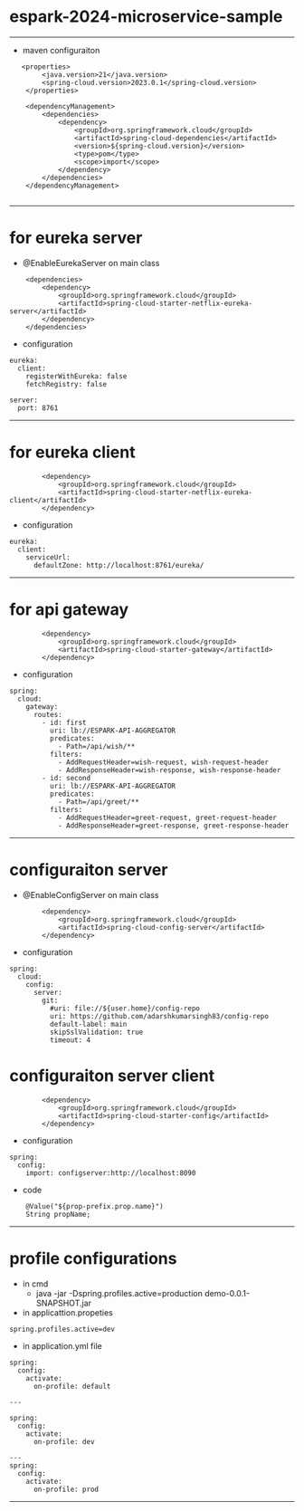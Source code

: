 # espark-2024-microservice-sample

---


* maven configuraiton 
```  
   <properties>
		<java.version>21</java.version>
		<spring-cloud.version>2023.0.1</spring-cloud.version>
	</properties>
	
    <dependencyManagement>
		<dependencies>
			<dependency>
				<groupId>org.springframework.cloud</groupId>
				<artifactId>spring-cloud-dependencies</artifactId>
				<version>${spring-cloud.version}</version>
				<type>pom</type>
				<scope>import</scope>
			</dependency>
		</dependencies>
	</dependencyManagement>
	
```

---

# for eureka server 
* @EnableEurekaServer on main class 
```
	<dependencies>
        <dependency>
			<groupId>org.springframework.cloud</groupId>
			<artifactId>spring-cloud-starter-netflix-eureka-server</artifactId>
		</dependency>
    </dependencies>
```
* configuration 
```
eureka:
  client:
    registerWithEureka: false
    fetchRegistry: false

server:
  port: 8761
```
---

# for eureka client 
```
		<dependency>
			<groupId>org.springframework.cloud</groupId>
			<artifactId>spring-cloud-starter-netflix-eureka-client</artifactId>
		</dependency>
```
* configuration 
```
eureka:
  client:
    serviceUrl:
      defaultZone: http://localhost:8761/eureka/
```

---

# for api gateway 
```
		<dependency>
			<groupId>org.springframework.cloud</groupId>
			<artifactId>spring-cloud-starter-gateway</artifactId>
		</dependency>
```

* configuration 
```
spring:
  cloud:
    gateway:
      routes:
        - id: first
          uri: lb://ESPARK-API-AGGREGATOR
          predicates:
            - Path=/api/wish/**
          filters:
            - AddRequestHeader=wish-request, wish-request-header
            - AddResponseHeader=wish-response, wish-response-header
        - id: second
          uri: lb://ESPARK-API-AGGREGATOR
          predicates:
            - Path=/api/greet/**
          filters:
            - AddRequestHeader=greet-request, greet-request-header
            - AddResponseHeader=greet-response, greet-response-header
```

---

# configuraiton server 
* @EnableConfigServer on main class 
```
		<dependency>
			<groupId>org.springframework.cloud</groupId>
			<artifactId>spring-cloud-config-server</artifactId>
		</dependency>
```
* configuration 
```
spring:
  cloud:
    config:
      server:
        git:
          #uri: file://${user.home}/config-repo
          uri: https://github.com/adarshkumarsingh83/config-repo
          default-label: main
          skipSslValidation: true
          timeout: 4
```

# configuraiton server client 
```
		<dependency>
			<groupId>org.springframework.cloud</groupId>
			<artifactId>spring-cloud-starter-config</artifactId>
		</dependency>
```

* configuration 
```
spring:
  config:
    import: configserver:http://localhost:8090
```

* code 
```
    @Value("${prop-prefix.prop.name}")
    String propName;
```
---

# profile configurations 
* in cmd 
  * java -jar -Dspring.profiles.active=production demo-0.0.1-SNAPSHOT.jar
* in applicattion.propeties 

```
spring.profiles.active=dev

```

* in application.yml file 
```
spring:
  config:
    activate:
      on-profile: default

---

spring:
  config:
    activate:
      on-profile: dev

---
spring:
  config:
    activate:
      on-profile: prod
```

---



